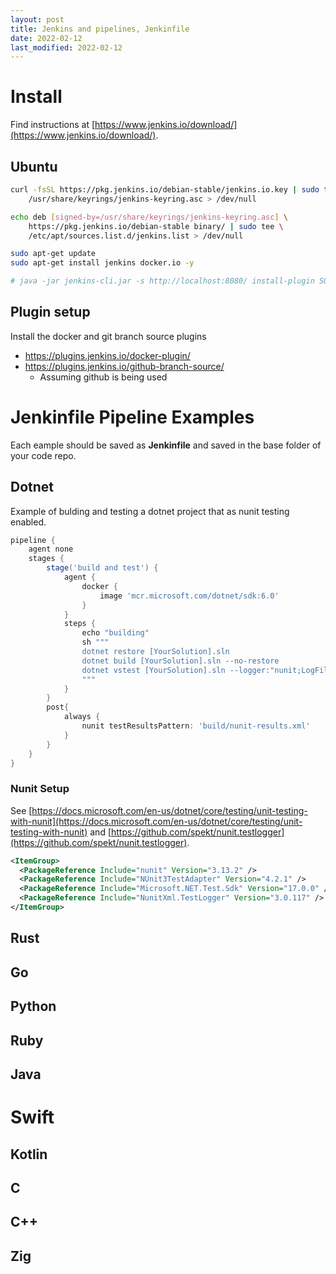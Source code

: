 ```yaml
---
layout: post
title: Jenkins and pipelines, Jenkinfile
date: 2022-02-12
last_modified: 2022-02-12
---
```



# Install

Find instructions at [https://www.jenkins.io/download/](https://www.jenkins.io/download/).

## Ubuntu

```bash
curl -fsSL https://pkg.jenkins.io/debian-stable/jenkins.io.key | sudo tee \
    /usr/share/keyrings/jenkins-keyring.asc > /dev/null

echo deb [signed-by=/usr/share/keyrings/jenkins-keyring.asc] \
    https://pkg.jenkins.io/debian-stable binary/ | sudo tee \
    /etc/apt/sources.list.d/jenkins.list > /dev/null

sudo apt-get update
sudo apt-get install jenkins docker.io -y

# java -jar jenkins-cli.jar -s http://localhost:8080/ install-plugin SOURCE ... [-deploy] [-name VAL] [-restart]

```

## Plugin setup

Install the docker and git branch source plugins

* https://plugins.jenkins.io/docker-plugin/
* https://plugins.jenkins.io/github-branch-source/
    * Assuming github is being used


# Jenkinfile Pipeline Examples

Each eample should be saved as __Jenkinfile__ and saved in the base folder of your code repo.  

## Dotnet

Example of bulding and testing a dotnet project that as nunit testing enabled.

```groovy
pipeline {
    agent none
    stages {
        stage('build and test') {
            agent {                     
                docker { 
                    image 'mcr.microsoft.com/dotnet/sdk:6.0'
                }
            }
            steps {
                echo "building"
                sh """
                dotnet restore [YourSolution].sln
                dotnet build [YourSolution].sln --no-restore
                dotnet vstest [YourSolution].sln --logger:"nunit;LogFileName=build/nunit-results.xml"    
                """
            }
        }
        post{
            always {
                nunit testResultsPattern: 'build/nunit-results.xml'
            }
        }        
    }
}
```

### Nunit Setup

See [https://docs.microsoft.com/en-us/dotnet/core/testing/unit-testing-with-nunit](https://docs.microsoft.com/en-us/dotnet/core/testing/unit-testing-with-nunit) and [https://github.com/spekt/nunit.testlogger](https://github.com/spekt/nunit.testlogger).

```xml
<ItemGroup>
  <PackageReference Include="nunit" Version="3.13.2" />
  <PackageReference Include="NUnit3TestAdapter" Version="4.2.1" />
  <PackageReference Include="Microsoft.NET.Test.Sdk" Version="17.0.0" />
  <PackageReference Include="NunitXml.TestLogger" Version="3.0.117" />
</ItemGroup>
```


## Rust


## Go


## Python


## Ruby


## Java


# Swift


## Kotlin


## C


## C++


## Zig

